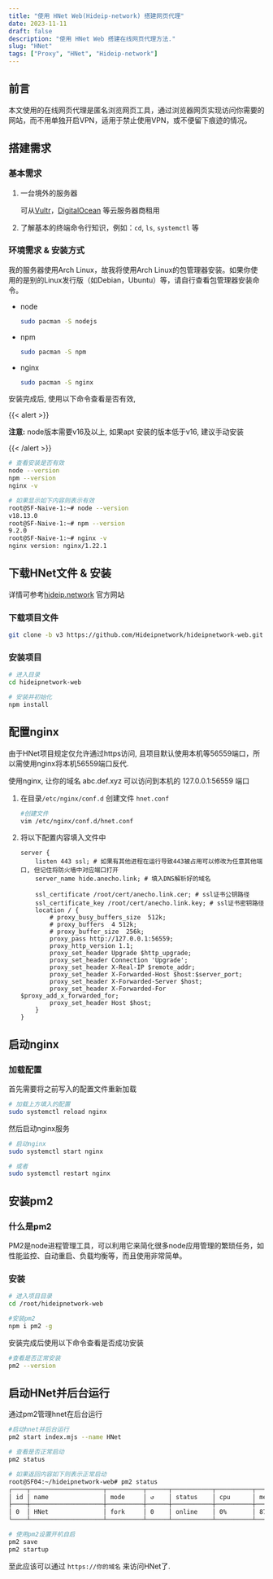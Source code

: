```yaml
---
title: "使用 HNet Web(Hideip-network) 搭建网页代理"
date: 2023-11-11
draft: false
description: "使用 HNet Web 搭建在线网页代理方法."
slug: "HNet"
tags: ["Proxy", "HNet", "Hideip-network"]
---
```


## 前言

本文使用的在线网页代理是匿名浏览网页工具，通过浏览器网页实现访问你需要的网站，而不用单独开启VPN，适用于禁止使用VPN，或不便留下痕迹的情况。



## 搭建需求

### 基本需求

1. 一台境外的服务器

   可从[Vultr](www.vultr.com)，[DigitalOcean](www.digitalocean.com) 等云服务器商租用

2. 了解基本的终端命令行知识，例如：`cd`, `ls`, `systemctl` 等

### 环境需求 & 安装方式

我的服务器使用Arch Linux，故我将使用Arch Linux的包管理器安装。如果你使用的是别的Linux发行版（如Debian，Ubuntu）等，请自行查看包管理器安装命令。

- node

  ```bash
  sudo pacman -S nodejs
  ```

- npm

  ```bash
  sudo pacman -S npm
  ```

- nginx

  ```bash
  sudo pacman -S nginx
  ```

安装完成后, 使用以下命令查看是否有效,

{{< alert >}}

**注意:** node版本需要v16及以上, 如果apt 安装的版本低于v16, 建议手动安装

{{< /alert >}}

```bash
# 查看安装是否有效
node --version
npm --version
nginx -v

# 如果显示如下内容则表示有效
root@SF-Naive-1:~# node --version
v18.13.0
root@SF-Naive-1:~# npm --version
9.2.0
root@SF-Naive-1:~# nginx -v
nginx version: nginx/1.22.1
```



## 下载HNet文件 & 安装

详情可参考[hideip.network](https://official.hideip.network/) 官方网站 

### 下载项目文件

```bash
git clone -b v3 https://github.com/Hideipnetwork/hideipnetwork-web.git
```

### 安装项目

```bash
# 进入目录
cd hideipnetwork-web

# 安装并初始化
npm install
```



## 配置nginx

由于HNet项目规定仅允许通过https访问, 且项目默认使用本机等56559端口，所以需使用nginx将本机56559端口反代.

使用nginx, 让你的域名 abc.def.xyz 可以访问到本机的 127.0.0.1:56559 端口

1. 在目录`/etc/nginx/conf.d` 创建文件 `hnet.conf`

   ```bash
   #创建文件
   vim /etc/nginx/conf.d/hnet.conf
   ```

2. 将以下配置内容填入文件中

   ```nginx
   server {
       listen 443 ssl; # 如果有其他进程在运行导致443被占用可以修改为任意其他端口, 但记住将防火墙中对应端口打开
       server_name hide.anecho.link; # 填入DNS解析好的域名
   
       ssl_certificate /root/cert/anecho.link.cer; # ssl证书公钥路径
       ssl_certificate_key /root/cert/anecho.link.key; # ssl证书密钥路径
       location / {
           # proxy_busy_buffers_size  512k;
           # proxy_buffers  4 512k;
           # proxy_buffer_size  256k;
           proxy_pass http://127.0.0.1:56559;
           proxy_http_version 1.1;
           proxy_set_header Upgrade $http_upgrade;
           proxy_set_header Connection 'Upgrade';
           proxy_set_header X-Real-IP $remote_addr;
           proxy_set_header X-Forwarded-Host $host:$server_port;
           proxy_set_header X-Forwarded-Server $host;
           proxy_set_header X-Forwarded-For $proxy_add_x_forwarded_for;
           proxy_set_header Host $host;
       }
   }
   ```




## 启动nginx

### 加载配置

首先需要将之前写入的配置文件重新加载

```bash
# 加载上方填入的配置
sudo systemctl reload nginx
```

然后启动nginx服务

```bash
# 启动nginx
sudo systemctl start nginx

# 或者
sudo systemctl restart nginx
```



## 安装pm2

### 什么是pm2

PM2是node进程管理工具，可以利用它来简化很多node应用管理的繁琐任务，如性能监控、自动重启、负载均衡等，而且使用非常简单。

### 安装

```bash
# 进入项目目录
cd /root/hideipnetwork-web

#安装pm2
npm i pm2 -g
```

安装完成后使用以下命令查看是否成功安装

```bash
#查看是否正常安装
pm2 --version
```



## 启动HNet并后台运行

通过pm2管理hnet在后台运行

```bash
#启动hnet并后台运行
pm2 start index.mjs --name HNet

# 查看是否正常启动
pm2 status

# 如果返回内容如下则表示正常启动
root@SF04:~/hideipnetwork-web# pm2 status
┌────┬────────────────────┬──────────┬──────┬───────────┬──────────┬──────────┐
│ id │ name               │ mode     │ ↺    │ status    │ cpu      │ memory   │
├────┼────────────────────┼──────────┼──────┼───────────┼──────────┼──────────┤
│ 0  │ HNet               │ fork     │ 0    │ online    │ 0%       │ 87.2mb   │
└────┴────────────────────┴──────────┴──────┴───────────┴──────────┴──────────┘

# 使用pm2设置开机自启
pm2 save
pm2 startup
```

至此应该可以通过 `https://你的域名` 来访问HNet了.

